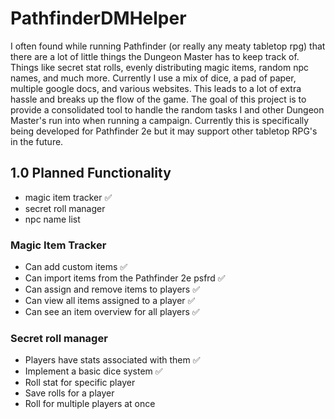 # PathfinderDMHelper
I often found while running Pathfinder (or really any meaty tabletop rpg) that there are a lot of little things the Dungeon Master has to keep track of.  Things like secret stat rolls, evenly distributing magic items, random npc names, and much more.  Currently I use a mix of dice, a pad of paper, multiple google docs, and various websites.  This leads to a lot of extra hassle and breaks up the flow of the game.  The goal of this project is to provide a consolidated tool to handle the random tasks I and other Dungeon Master's run into when running a campaign.  Currently this is specifically being developed for Pathfinder 2e but it may support other tabletop RPG's in the future.
## 1.0 Planned Functionality
- magic item tracker ✅
- secret roll manager
- npc name list

### Magic Item Tracker
- Can add custom items ✅
- Can import items from the Pathfinder 2e psfrd ✅
- Can assign and remove items to players ✅
- Can view all items assigned to a player ✅
- Can see an item overview for all players ✅

### Secret roll manager
- Players have stats associated with them ✅
- Implement a basic dice system ✅
- Roll stat for specific player
- Save rolls for a player
- Roll for multiple players at once
